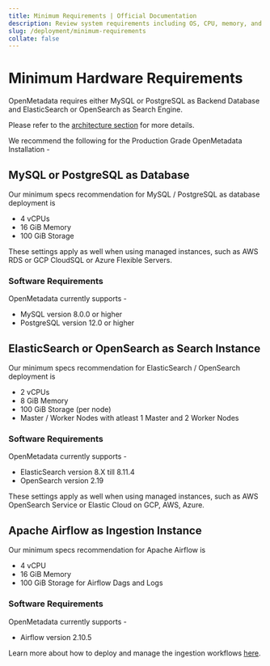 ```yaml
---
title: Minimum Requirements | Official Documentation
description: Review system requirements including OS, CPU, memory, and dependencies to ensure a successful and stable deployment.
slug: /deployment/minimum-requirements
collate: false
---
```


# Minimum Hardware Requirements

OpenMetadata requires either MySQL or PostgreSQL as Backend Database and ElasticSearch or OpenSearch as Search Engine. 

Please refer to the [architecture section](/developers/architecture) for more details.

We recommend the following for the Production Grade OpenMetadata Installation -

## MySQL or PostgreSQL as Database

Our minimum specs recommendation for MySQL / PostgreSQL as database deployment is 
- 4 vCPUs
- 16 GiB Memory
- 100 GiB Storage

These settings apply as well when using managed instances, such as AWS RDS or GCP CloudSQL or Azure Flexible Servers.

### Software Requirements

OpenMetadata currently supports -

- MySQL version 8.0.0 or higher
- PostgreSQL version 12.0 or higher

## ElasticSearch or OpenSearch as Search Instance

Our minimum specs recommendation for ElasticSearch / OpenSearch deployment is
- 2 vCPUs
- 8 GiB Memory
- 100 GiB Storage (per node)
- Master / Worker Nodes with atleast 1 Master and 2 Worker Nodes

### Software Requirements

OpenMetadata currently supports -

- ElasticSearch version 8.X till 8.11.4
- OpenSearch version 2.19

These settings apply as well when using managed instances, such as AWS OpenSearch Service or Elastic Cloud on GCP, AWS, Azure.

## Apache Airflow as Ingestion Instance

Our minimum specs recommendation for Apache Airflow is
- 4 vCPU
- 16 GiB Memory
- 100 GiB Storage for Airflow Dags and Logs

### Software Requirements

OpenMetadata currently supports -
- Airflow version 2.10.5

Learn more about how to deploy and manage the ingestion workflows [here](/deployment/ingestion).
